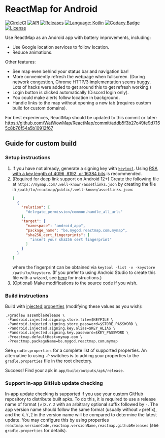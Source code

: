 # ReactMap for Android

[![CircleCI](https://circleci.com/gh/Mygod/reactmap-android.svg?style=shield)](https://circleci.com/gh/Mygod/reactmap-android)
[![API](https://img.shields.io/badge/API-26%2B-brightgreen.svg?style=flat)](https://android-arsenal.com/api?level=26)
[![Releases](https://img.shields.io/github/downloads/Mygod/reactmap-android/total.svg)](https://github.com/Mygod/reactmap-android/releases)
[![Language: Kotlin](https://img.shields.io/github/languages/top/Mygod/reactmap-android.svg)](https://github.com/Mygod/reactmap-android/search?l=kotlin)
[![Codacy Badge](https://app.codacy.com/project/badge/Grade/58a48b28278d46edad1b5c82bf648607)](https://app.codacy.com/gh/Mygod/reactmap-android/dashboard?utm_source=gh&utm_medium=referral&utm_content=&utm_campaign=Badge_grade)
[![License](https://img.shields.io/github/license/Mygod/reactmap-android.svg)](LICENSE)

Use ReactMap as an Android app with battery improvements, including:

* Use Google location services to follow location.
* Reduce animations.

Other features:

* See map even behind your status bar and navigation bar!
* More conveniently refresh the webpage when fullscreen. (During network congestion, Chrome HTTP/3 implementation seems buggy. Lots of hacks were added to get around this to get refresh working.)
* Login button is clicked automatically (Discord login only).
* You could make alerts follow location in background.
* Handle links to the map without opening a new tab (requires custom build for custom domains).

For best experiences, ReactMap should be updated to this commit or later:
https://github.com/WatWowMap/ReactMap/commit/addb5f3b27c49fe9d7165c8b76f54a5b10912f67

## Guide for custom build

### Setup instructions

1. If you have not already, generate a signing key with [`keytool`](https://developer.android.com/build/building-cmdline#sign_cmdline).
   Using [RSA with a key length of 4096, 8192, or 16384 bits](https://github.com/google/bundletool/blob/0b9149c283e2df73850da670f2130a732639283d/src/main/java/com/android/tools/build/bundletool/commands/AddTransparencyCommand.java#L97) is recommended.
2. (Required for deep link support on Android 12+) Create the following file at `https://mymap.com/.well-known/assetlinks.json` by creating the file in `/path/to/reactmap/public/.well-known/assetlinks.json`:
   ```json
   [
     {
       "relation": [
         "delegate_permission/common.handle_all_urls"
       ],
       "target": {
         "namespace": "android_app",
         "package_name": "be.mygod.reactmap.com.mymap",
         "sha256_cert_fingerprints": [
           "insert your sha256 cert fingerprint"
         ]
       }
     }
   ]
   ```
   where the fingerprint can be obtained via `keytool -list -v -keystore /path/to/keystore`.
   (If you prefer to using Android Studio to create this file with a wizard, see [here](https://developer.android.com/studio/write/app-link-indexing#associatesite) for instructions.)
3. (Optional) Make modifications to the source code if you wish.

### Build instructions

Build with [injected properties](https://stackoverflow.com/a/47356720/2245107) (modifying these values as you wish):
```
./gradlew assembleRelease \
 -Pandroid.injected.signing.store.file=$KEYFILE \
 -Pandroid.injected.signing.store.password=$STORE_PASSWORD \
 -Pandroid.injected.signing.key.alias=$KEY_ALIAS \
 -Pandroid.injected.signing.key.password=$KEY_PASSWORD \
 -Preactmap.defaultHost=mymap.com \
 -Preactmap.packageName=be.mygod.reactmap.com.mymap
```

See `gradle.properties` for a complete list of supported properties.
An alternative to using `-P` switches is to adding your properties to the `gradle.properties` file in the root directory.

Success! Find your apk in `app/build/outputs/apk/release`.

### Support in-app GitHub update checking

In-app update checking is supported if you use your custom GitHub repository to distribute built apks.
To do this, it is required to use a release name of format `[v]X.Y.Z` with an arbitrary optional suffix followed by `-`.
The app version name should follow the same format (usually without `v` prefix), and the `X,Y,Z` in the version name will be compared to determine the latest update.
You may configure this by using properties `reactmap.versionCode,reactmap.versionName,reactmap.githubReleases` (see `gradle.properties` for details).
